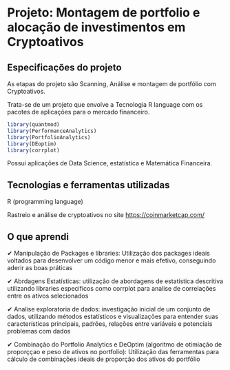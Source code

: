 # Projeto: Montagem de portfolio e alocação de investimentos em Cryptoativos

## Especificações do projeto

As etapas do projeto são Scanning, Análise e montagem de portfólio com Cryptoativos. 

Trata-se de um projeto que envolve a Tecnologia R language com os pacotes de aplicações para o mercado financeiro.
```r
library(quantmod)
library(PerformanceAnalytics)
library(PortfolioAnalytics)
library(DEoptim)
library(corrplot)
```

Possui aplicações de Data Science, estatística e Matemática Financeira.

## Tecnologias e ferramentas utilizadas

R (programming language)

Rastreio e análise de cryptoativos no site https://coinmarketcap.com/

## O que aprendi

✔ Manipulação de Packages e libraries: Utilização dos packages ideais voltados para desenvolver um código menor e mais efetivo, conseguindo aderir as boas práticas

✔ Abrdagens Estatísticas: utilização de abordagens de estatística descritiva utilizando libraries especificos como corrplot para analise de correlações entre os ativos selecionados

✔ Analise exploratoria de dados: investigação inicial de um conjunto de dados, utilizando métodos estatísticos e visualizações para entender suas características principais, padrões, relações entre variáveis e potenciais problemas com dados 

✔ Combinação do Portfolio Analytics e DeOptim (algoritmo de otimiação de proporççao e peso de ativos no portfolio): Utilização das ferramentas para cálculo de combinações ideais de proporção dos ativos do portfólio

